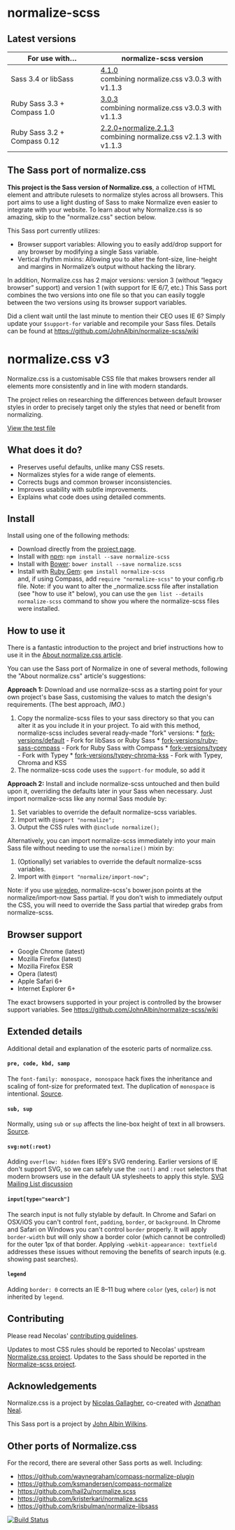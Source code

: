 # normalize-scss

## Latest versions

For use with…                | normalize-scss version
-----------------------------|-----------------------
Sass 3.4 or libSass          | [4.1.0](https://github.com/JohnAlbin/normalize-scss/releases/tag/4.1.0)<br> combining normalize.css v3.0.3 with v1.1.3
Ruby Sass 3.3 + Compass 1.0  | [3.0.3](https://github.com/JohnAlbin/normalize-scss/releases/tag/3.0.3)<br> combining normalize.css v3.0.3 with v1.1.3
Ruby Sass 3.2 + Compass 0.12 | [2.2.0+normalize.2.1.3](https://github.com/JohnAlbin/normalize-scss/releases/tag/2.2.0%2Bnormalize.2.1.3)<br> combining normalize.css v2.1.3 with v1.1.3

## The Sass port of normalize.css

__This project is the Sass version of Normalize.css__, a collection of HTML element and attribute rulesets to normalize styles across all browsers. This port aims to use a light dusting of Sass to make Normalize even easier to integrate with your website. To learn about why Normalize.css is so amazing, skip to the "normalize.css" section below.

This Sass port currently utilizes:

* Browser support variables: Allowing you to easily add/drop support for any browser by modifying a single Sass variable.
* Vertical rhythm mixins: Allowing you to alter the font-size, line-height and margins in Normalize’s output without hacking the library.

In addition, Normalize.css has 2 major versions: version 3 (without “legacy browser” support) and version 1 (with support for IE 6/7, etc.) This Sass port combines the two versions into one file so that you can easily toggle between the two versions using its browser support variables.

Did a client wait until the last minute to mention their CEO uses IE 6? Simply update your `$support-for` variable and recompile your Sass files. Details can be found at https://github.com/JohnAlbin/normalize-scss/wiki

# normalize.css v3

Normalize.css is a customisable CSS file that makes browsers render all elements more consistently and in line with modern standards.

The project relies on researching the differences between default browser styles in order to precisely target only the styles that need or benefit from normalizing.

[View the test file](http://necolas.github.io/normalize.css/latest/test.html)

## What does it do?

* Preserves useful defaults, unlike many CSS resets.
* Normalizes styles for a wide range of elements.
* Corrects bugs and common browser inconsistencies.
* Improves usability with subtle improvements.
* Explains what code does using detailed comments.

## Install

Install using one of the following methods:

* Download directly from the [project page](https://github.com/JohnAlbin/normalize-scss/releases).
* Install with [npm](http://npmjs.org/): `npm install --save normalize-scss`
* Install with [Bower](http://bower.io/): `bower install --save normalize.scss`
* Install with [Ruby Gem](https://rubygems.org/gems/normalize-scss): `gem install normalize-scss`<br>
  and, if using Compass, add `require "normalize-scss"` to your config.rb file. Note: if you want to alter the _normalize.scss file after installation (see "how to use it" below), you can use the `gem list --details normalize-scss` command to show you where the normalize-scss files were installed.

## How to use it

There is a fantastic introduction to the project and brief instructions how to use it in the [About normalize.css article](http://nicolasgallagher.com/about-normalize-css/).

You can use the Sass port of Normalize in one of several methods, following the "About normalize.css" article's suggestions:

__Approach 1:__ Download and use normalize-scss as a starting point for your own project's base Sass, customising the values to match the design's requirements. (The best approach, _IMO_.)
  1. Copy the normalize-scss files to your sass directory so that you can alter it
    as you include it in your project. To aid with this method, normalize-scss
    includes several ready-made "fork" versions:
    * [fork-versions/default](fork-versions/default) - Fork for libSass or Ruby Sass
    * [fork-versions/ruby-sass-compass](fork-versions/ruby-sass-compass) - Fork for Ruby Sass with Compass
    * [fork-versions/typey](fork-versions/typey) - Fork with Typey
    * [fork-versions/typey-chroma-kss](fork-versions/typey-chroma-kss) - Fork with Typey, Chroma and KSS
  2. The normalize-scss code uses the `support-for` module, so add it

__Approach 2:__ Install and include normalize-scss untouched and then build upon it, overriding the defaults later in your Sass when necessary. Just import normalize-scss like any normal Sass module by:
  1. Set variables to override the default normalize-scss variables.
  2. Import with `@import "normalize";`
  3. Output the CSS rules with `@include normalize();`

Alternatively, you can import normalize-scss immediately into your main Sass file without needing to use the `normalize()` mixin by:

  1. (Optionally) set variables to override the default normalize-scss variables.
  2. Import with `@import "normalize/import-now";`

Note: if you use [wiredep](https://github.com/taptapship/wiredep), normalize-scss's bower.json points at the normalize/import-now Sass partial. If you don't wish to immediately output the CSS, you will need to override the Sass partial that wiredep grabs from normalize-scss.

## Browser support

* Google Chrome (latest)
* Mozilla Firefox (latest)
* Mozilla Firefox ESR
* Opera (latest)
* Apple Safari 6+
* Internet Explorer 6+

The exact browsers supported in your project is controlled by the browser
support variables. See https://github.com/JohnAlbin/normalize-scss/wiki

## Extended details

Additional detail and explanation of the esoteric parts of normalize.css.

#### `pre, code, kbd, samp`

The `font-family: monospace, monospace` hack fixes the inheritance and scaling
of font-size for preformated text. The duplication of `monospace` is
intentional.  [Source](http://en.wikipedia.org/wiki/User:Davidgothberg/Test59).

#### `sub, sup`

Normally, using `sub` or `sup` affects the line-box height of text in all
browsers. [Source](http://gist.github.com/413930).

#### `svg:not(:root)`

Adding `overflow: hidden` fixes IE9's SVG rendering. Earlier versions of IE
don't support SVG, so we can safely use the `:not()` and `:root` selectors that
modern browsers use in the default UA stylesheets to apply this style. [SVG
Mailing List discussion](http://lists.w3.org/Archives/Public/public-svg-wg/2008JulSep/0339.html)

#### `input[type="search"]`

The search input is not fully stylable by default. In Chrome and Safari on
OSX/iOS you can't control `font`, `padding`, `border`, or `background`. In
Chrome and Safari on Windows you can't control `border` properly. It will apply
`border-width` but will only show a border color (which cannot be controlled)
for the outer 1px of that border. Applying `-webkit-appearance: textfield`
addresses these issues without removing the benefits of search inputs (e.g.
showing past searches).

#### `legend`

Adding `border: 0` corrects an IE 8–11 bug where `color` (yes, `color`) is not
inherited by `legend`.

## Contributing
Please read Necolas' [contributing guidelines](https://github.com/necolas/normalize.css/blob/master/CONTRIBUTING.md).

Updates to most CSS rules should be reported to Necolas' upstream [Normalize.css project](http://necolas.github.com/normalize.css/). Updates to the Sass should be reported in the [Normalize-scss project](https://github.com/JohnAlbin/normalize-scss/).

## Acknowledgements

Normalize.css is a project by [Nicolas Gallagher](https://github.com/necolas),
co-created with [Jonathan Neal](https://github.com/jonathantneal).

This Sass port is a project by [John Albin Wilkins](http://john.albin.net).

## Other ports of Normalize.css

For the record, there are several other Sass ports as well. Including:

* https://github.com/waynegraham/compass-normalize-plugin
* https://github.com/ksmandersen/compass-normalize
* https://github.com/hail2u/normalize.scss
* https://github.com/kristerkari/normalize.scss
* https://github.com/krisbulman/normalize-libsass

[![Build Status](https://travis-ci.org/JohnAlbin/normalize-scss.png?branch=master)](https://travis-ci.org/JohnAlbin/normalize-scss)
